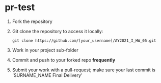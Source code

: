 # pr-test

1. Fork the repository
2. Git clone the repository to access it locally:

    `git clone https://github.com/[your_username]/AY2021_I_HW_05.git`
3. Work in your project sub-folder
4. Commit and push to your forked repo **frequently**
5. Submit your work with a pull-request; make sure your last commit is 'SURNAME_NAME Final Delivery'

